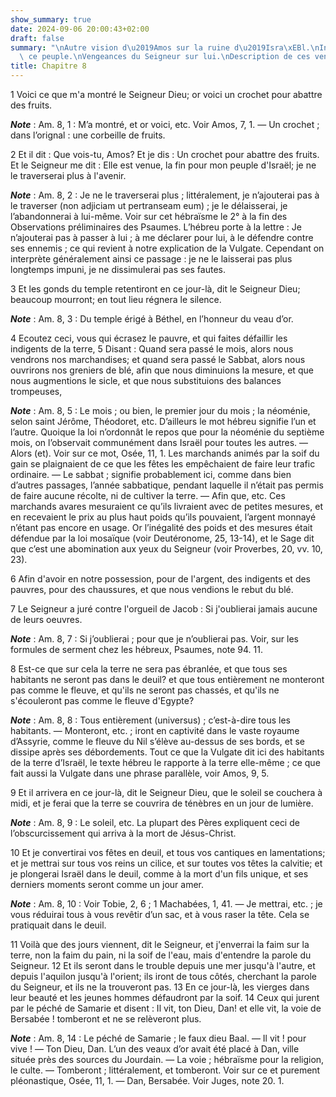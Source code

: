 ```yaml
---
show_summary: true
date: 2024-09-06 20:00:43+02:00
draft: false
summary: "\nAutre vision d\u2019Amos sur la ruine d\u2019Isra\xEBl.\nIniquit\xE9 de\
  \ ce peuple.\nVengeances du Seigneur sur lui.\nDescription de ces vengeances.\n"
title: Chapitre 8
---
```





1 Voici ce que m'a montré le Seigneur Dieu; or voici un crochet pour abattre des fruits.

***Note*** :  Am. 8, 1 : M’a montré, et or voici, etc. Voir Amos, 7, 1. ― Un crochet ; dans l’orignal : une corbeille de fruits.

2 Et il dit : Que vois-tu, Amos? Et je dis : Un crochet pour abattre des fruits. Et le Seigneur me dit : Elle est venue, la fin pour mon peuple d'Israël; je ne le traverserai plus à l'avenir.

***Note*** :  Am. 8, 2 : Je ne le traverserai plus ; littéralement, je n’ajouterai pas à le traverser (non adjiciam ut pertranseam eum) ; je le délaisserai, je l’abandonnerai à lui-même. Voir sur cet hébraïsme le 2° à la fin des Observations préliminaires des Psaumes. L’hébreu porte à la lettre : Je n’ajouterai pas à passer à lui ; à me déclarer pour lui, à le défendre contre ses ennemis ; ce qui revient à notre explication de la Vulgate. Cependant on interprète généralement ainsi ce passage : je ne le laisserai pas plus longtemps impuni, je ne dissimulerai pas ses fautes.

3 Et les gonds du temple retentiront en ce jour-là, dit le Seigneur Dieu; beaucoup mourront; en tout lieu régnera le silence.

***Note*** :  Am. 8, 3 : Du temple érigé à Béthel, en l’honneur du veau d’or.


4 Ecoutez ceci, vous qui écrasez le pauvre, et qui faites défaillir les indigents de la terre, 5 Disant : Quand sera passé le mois, alors nous vendrons nos marchandises; et quand sera passé le Sabbat, alors nous ouvrirons nos greniers de blé, afin que nous diminuions la mesure, et que nous augmentions le sicle, et que nous substituions des balances trompeuses,

***Note*** :  Am. 8, 5 : Le mois ; ou bien, le premier jour du mois ; la néoménie, selon saint Jérôme, Théodoret, etc. D’ailleurs le mot hébreu signifie l’un et l’autre. Quoique la loi n’ordonnât le repos que pour la néoménie du septième mois, on l’observait communément dans Israël pour toutes les autres. ― Alors (et). Voir sur ce mot, Osée, 11, 1. Les marchands animés par la soif du gain se plaignaient de ce que les fêtes les empêchaient de faire leur trafic ordinaire. ― Le sabbat ; signifie probablement ici, comme dans bien d’autres passages, l’année sabbatique, pendant laquelle il n’était pas permis de faire aucune récolte, ni de cultiver la terre. ― Afin que, etc. Ces marchands avares mesuraient ce qu’ils livraient avec de petites mesures, et en recevaient le prix au plus haut poids qu’ils pouvaient, l’argent monnayé n’étant pas encore en usage. Or l’inégalité des poids et des mesures était défendue par la loi mosaïque (voir Deutéronome, 25, 13-14), et le Sage dit que c’est une abomination aux yeux du Seigneur
(voir Proverbes, 20, vv. 10, 23).

6 Afin d'avoir en notre possession, pour de l'argent, des indigents et des pauvres, pour des chaussures, et que nous vendions le rebut du blé.


7 Le Seigneur a juré contre l'orgueil de Jacob : Si j'oublierai jamais aucune de leurs oeuvres.

***Note*** :  Am. 8, 7 : Si j’oublierai ; pour que je n’oublierai pas. Voir, sur les formules de serment chez les hébreux, Psaumes, note 94. 11.

8 Est-ce que sur cela la terre ne sera pas ébranlée, et que tous ses habitants ne seront pas dans le deuil? et que tous entièrement ne monteront pas comme le fleuve, et qu'ils ne seront pas chassés, et qu'ils ne s'écouleront pas comme le fleuve d'Egypte?

***Note*** :  Am. 8, 8 : Tous entièrement (universus) ; c’est-à-dire tous les habitants. ― Monteront, etc. ; iront en captivité dans le vaste royaume d’Assyrie, comme le fleuve du Nil s’élève au-dessus de ses bords, et se dissipe après ses débordements. Tout ce que la Vulgate dit ici des habitants de la terre d’Israël, le texte hébreu le rapporte à la terre elle-même ; ce que fait aussi la Vulgate dans une phrase parallèle, voir Amos, 9, 5.

9 Et il arrivera en ce jour-là, dit le Seigneur Dieu, que le soleil se couchera à midi, et je ferai que la terre se couvrira de ténèbres en un jour de lumière.

***Note*** :  Am. 8, 9 : Le soleil, etc. La plupart des Pères expliquent ceci de l’obscurcissement qui arriva à la mort de Jésus-Christ.

10 Et je convertirai vos fêtes en deuil, et tous vos cantiques en lamentations; et je mettrai sur tous vos reins un cilice, et sur toutes vos têtes la calvitie; et je plongerai Israël dans le deuil, comme à la mort d'un fils unique, et ses derniers moments seront comme un jour amer.

***Note*** :  Am. 8, 10 : Voir Tobie, 2, 6 ; 1 Machabées, 1, 41. ― Je mettrai, etc. ; je vous réduirai tous à vous revêtir d’un sac, et à vous raser la tête. Cela se pratiquait dans le deuil.


11 Voilà que des jours viennent, dit le Seigneur, et j'enverrai la faim sur la terre, non la faim du pain, ni la soif de l'eau, mais d'entendre la parole du Seigneur. 12 Et ils seront dans le trouble depuis une mer jusqu'à l'autre, et depuis l'aquilon jusqu'à l'orient; ils iront de tous côtés, cherchant la parole du Seigneur, et ils ne la trouveront pas. 13 En ce jour-là, les vierges dans leur beauté et les jeunes hommes défaudront par la soif. 14 Ceux qui jurent par le péché de Samarie et disent : Il vit, ton Dieu, Dan! et elle vit, la voie de Bersabée ! tomberont et ne se relèveront plus.

***Note*** :  Am. 8, 14 : Le péché de Samarie ; le faux dieu Baal. ― Il vit ! pour vive ! ― Ton Dieu, Dan. L’un des veaux d’or avait été placé à Dan, ville située près des sources du Jourdain. ― La voie ; hébraïsme pour la religion, le culte. ― Tomberont ; littéralement, et tomberont. Voir sur ce et purement pléonastique, Osée, 11, 1. ― Dan, Bersabée. Voir Juges, note 20. 1.

